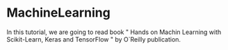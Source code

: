 # MachineLearning
In this tutorial, we are going to read book " Hands on Machin Learning with Scikit-Learn, Keras and TensorFlow " by O`Reilly publication.
